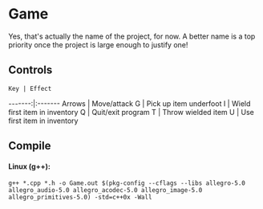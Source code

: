 # Game

Yes, that's actually the name of the project, for now. A better name is a top priority once the project is large enough to justify one!

## Controls

    Key | Effect
-------:|:-------
 Arrows | Move/attack
      G | Pick up item underfoot
      I | Wield first item in inventory
      Q | Quit/exit program
	  T | Throw wielded item
      U | Use first item in inventory

## Compile

#### Linux (g++):

```
g++ *.cpp *.h -o Game.out $(pkg-config --cflags --libs allegro-5.0 allegro_audio-5.0 allegro_acodec-5.0 allegro_image-5.0 allegro_primitives-5.0) -std=c++0x -Wall
```
